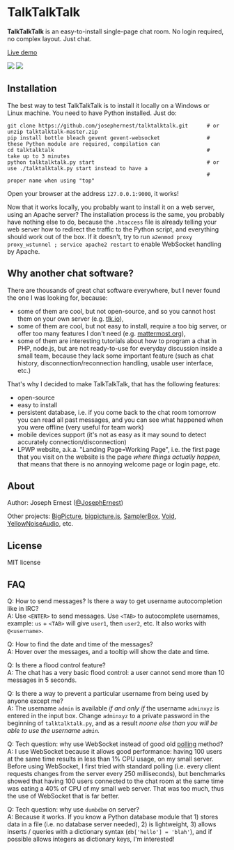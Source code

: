 TalkTalkTalk
=============

**TalkTalkTalk** is an easy-to-install single-page chat room. No login required, no complex layout. Just chat.

[Live demo](http://185.164.138.19:7311/)

![](http://gget.it/husi2by3/screenshot1_575.jpg) ![](http://gget.it/k9oj75rs/screenshotphone_5.jpg)


Installation
----
The best way to test TalkTalkTalk is to install it locally on a Windows or Linux machine. You need to have Python installed. Just do:

    git clone https://github.com/josephernest/talktalktalk.git      # or unzip talktalktalk-master.zip
    pip install bottle bleach gevent gevent-websocket               # these Python module are required, compilation can 
    cd talktalktalk                                                 #                              take up to 3 minutes
    python talktalktalk.py start                                    # or use ./talktalktalk.py start instead to have a 
                                                                    #                     proper name when using "top"

Open your browser at the address `127.0.0.1:9000`, it works!

Now that it works locally, you probably want to install it on a web server, using an Apache server? The installation process is the same, you probably have nothing else to do, because the `.htaccess` file is already telling your web server how to redirect the traffic to the Python script, and everything should work out of the box.  If it doesn't, try to run `a2enmod proxy proxy_wstunnel ; service apache2 restart` to enable WebSocket handling by Apache.


Why another chat software?
----
There are thousands of great chat software everywhere, but I never found the one I was looking for, because:

* some of them are cool, but not open-source, and so you cannot host them on your own server (e.g. [tlk.io](http://www.tlk.io)),
* some of them are cool, but not easy to install, require a too big server, or offer too many features I don't need (e.g. [mattermost.org](http://www.mattermost.org)),
* some of them are interesting tutorials about how to program a chat in PHP, node.js, but are not ready-to-use for everyday discussion inside a small team, because they lack some important feature (such as chat history, disconnection/reconnection handling, usable user interface, etc.)

That's why I decided to make TalkTalkTalk, that has the following features:

* open-source
* easy to install
* persistent database, i.e. if you come back to the chat room tomorrow you can read all past messages, and you can see what happened when you were offline (very useful for team work)
* mobile devices support (it's not as easy as it may sound to detect accurately connection/disconnection)
* LPWP website, a.k.a. "Landing Page=Working Page", i.e. the first page that you visit on the website is the page *where things actually happen*, that means that there is no annoying welcome page or login page, etc.



About
----
Author: Joseph Ernest ([@JosephErnest](http:/twitter.com/JosephErnest))

Other projects: [BigPicture](http://bigpicture.bi), [bigpicture.js](http://github.com/josephernest/bigpicture.js), [SamplerBox](http://www.samplerbox.org), [Void](http://www.thisisvoid.org), [YellowNoiseAudio](http://www.yellownoiseaudio.com), etc.


License
----
MIT license


FAQ
----

Q: How to send messages? Is there a way to get username autocompletion like in IRC?  
A: Use `<ENTER>` to send messages. Use `<TAB>` to autocomplete usernames, example: `us` + `<TAB>` will give `user1`, then `user2`, etc. It also works with `@<username>`.

Q: How to find the date and time of the messages?  
A: Hover over the messages, and a tooltip will show the date and time.

Q: Is there a flood control feature?  
A: The chat has a very basic flood control: a user cannot send more than 10 messages in 5 seconds.

Q: Is there a way to prevent a particular username from being used by anyone except me?  
A: The username `admin` is available *if and only if* the username `adminxyz` is entered in the input box. Change `adminxyz` to a private password in the beginning of `talktalktalk.py`, and as a result *noone else than you will be able to use the username `admin`.*

Q: Tech question: why use WebSocket instead of good old [polling](http://stackoverflow.com/a/12855533/1422096) method?  
A: I use WebSocket because it allows good performance: having 100 users at the same time results in less than 1% CPU usage, on my small server. Before using WebSocket, I first tried with standard polling (i.e. every client requests changes from the server every 250 milliseconds), but benchmarks showed that having 100 users connected to the chat room at the same time was eating a 40% of CPU of my small web server. That was too much, thus the use of WebSocket that is far better.

Q: Tech question: why use `dumbdbm` on server?  
A: Because it works. If you know a Python database module that 1) stores data in a file (i.e. no database server needed), 2) is lightweight, 3) allows inserts / queries with a dictionary syntax (`db['hello'] = 'blah'`), and if possible allows integers as dictionary keys, I'm interested!
